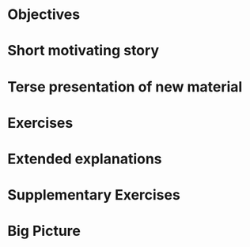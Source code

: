 # Objectives

# Short motivating story

# Terse presentation of new material

# Exercises

# Extended explanations

# Supplementary Exercises

# Big Picture
